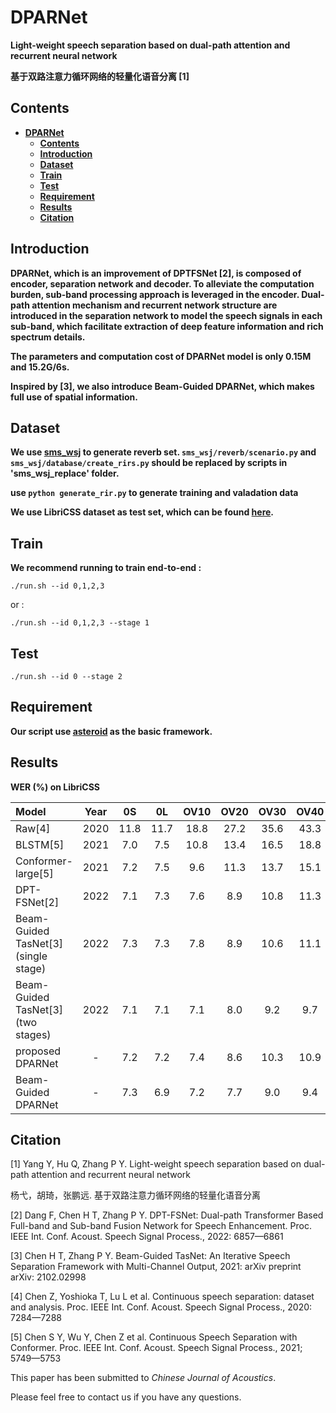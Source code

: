 # DPARNet
**Light-weight speech separation based on dual-path attention and recurrent neural network**

**基于双路注意力循环网络的轻量化语音分离 [1]**

## Contents 
* **[DPARNet](#dparnet)**
  * **[Contents](#contents)**
  * **[Introduction](#introduction)**
  * **[Dataset](#dataset)**
  * **[Train](#train)**
  * **[Test](#test)**
  * **[Requirement](#requirement)**
  * **[Results](#results)**
  * **[Citation](#citation)**

## Introduction
**DPARNet, which is an improvement of DPTFSNet [2], is composed of encoder, separation network and decoder. To alleviate the computation burden, sub-band processing approach is leveraged in the encoder. Dual-path attention mechanism and recurrent network structure are introduced in the separation network to model the speech signals in each sub-band, which facilitate extraction of deep feature information and rich spectrum details.**

**The parameters and computation cost of DPARNet model is only 0.15M and 15.2G/6s.**

**Inspired by [3], we also introduce Beam-Guided DPARNet, which makes full use of spatial information.**

## Dataset
**We use [sms_wsj][sms_wsj] to generate reverb set. ```sms_wsj/reverb/scenario.py``` and ```sms_wsj/database/create_rirs.py``` should be replaced by scripts in 'sms_wsj_replace' folder.**

**use ```python generate_rir.py``` to generate training and valadation data**

**We use LibriCSS dataset as test set, which can be found [here][libricss].**

## Train
**We recommend running to train end-to-end :**

```./run.sh --id 0,1,2,3```

or :

```./run.sh --id 0,1,2,3 --stage 1```

## Test
```./run.sh --id 0 --stage 2```

## Requirement
**Our script use [asteroid][asteroid] as the basic framework.** 

## Results
**WER (%) on LibriCSS**

|Model|Year|0S|0L|OV10|OV20|OV30|OV40|
| :-----| :----: | :----: | :----: | :----: | :----: | :----: | :----: |
|Raw[4]|2020|11.8|11.7|18.8|27.2|35.6|43.3|
|BLSTM[5]|2021|7.0|7.5|10.8|13.4|16.5|18.8|12.3|
|Conformer-large[5]|2021|7.2|7.5|9.6|11.3|13.7|15.1|
|DPT-FSNet[2]| 2022 |7.1| 7.3 |7.6| 8.9| 10.8| 11.3|
|Beam-Guided TasNet[3] (single stage)| 2022| 7.3 |7.3 |7.8 |8.9 |10.6| 11.1 |
|Beam-Guided TasNet[3] (two stages)|2022| 7.1 |7.1 |7.1 |8.0| 9.2| 9.7 |
|proposed DPARNet |- |7.2| 7.2| 7.4 |8.6 |10.3| 10.9|
|Beam-Guided DPARNet| -| 7.3 |6.9 |7.2| 7.7 |9.0| 9.4 |


## Citation
[1] Yang Y, Hu Q, Zhang P Y. Light-weight speech separation based on dual-path attention and recurrent neural network 

杨弋，胡琦，张鹏远. 基于双路注意力循环网络的轻量化语音分离

[2] Dang F, Chen H T, Zhang P Y. DPT-FSNet: Dual-path Transformer Based Full-band and Sub-band Fusion Network for Speech Enhancement. Proc. IEEE
Int. Conf. Acoust. Speech Signal Process., 2022: 6857—6861

[3] Chen H T, Zhang P Y. Beam-Guided TasNet: An Iterative Speech Separation Framework with Multi-Channel Output, 2021: arXiv preprint arXiv:
2102.02998

[4] Chen Z, Yoshioka T, Lu L et al. Continuous speech separation: dataset and analysis. Proc. IEEE Int. Conf. Acoust. Speech Signal Process., 2020:
7284—7288

[5] Chen S Y, Wu Y, Chen Z et al. Continuous Speech Separation with Conformer. Proc. IEEE Int. Conf. Acoust. Speech Signal Process., 2021; 5749—5753

This paper has been submitted to *Chinese Journal of Acoustics*.

Please feel free to contact us if you have any questions.

[libricss]: https://github.com/chenzhuo1011/libri_css
[asteroid]: https://github.com/asteroid-team/asteroid
[sms_wsj]: https://github.com/fgnt/sms_wsj


